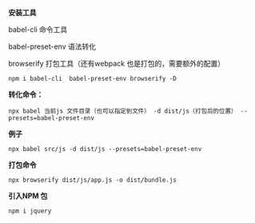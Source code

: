 **安装工具**

babel-cli  命令工具

babel-preset-env	语法转化

browserify	打包工具（还有webpack 也是打包的，需要额外的配置）

```
npm i babel-cli  babel-preset-env browserify -D
```

**转化命令：**

```
npx babel 当前js 文件目录（也可以指定到文件） -d dist/js（打包后的位置） --presets=babel-preset-env
```

**例子**

```
npx babel src/js -d dist/js --presets=babel-preset-env
```

**打包命令**

```
npx browserify dist/js/app.js -o dist/bundle.js
```

**引入NPM 包**

```
npm i jquery
```

